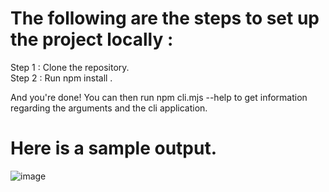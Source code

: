 # The following are the steps to set up the project locally :   
Step 1 : Clone the repository.  
Step 2 : Run npm install .  

And you're done! You can then run npm cli.mjs --help to get information regarding the arguments and the cli application.  

# Here is a sample output.  
![image](https://github.com/user-attachments/assets/96a6bb9e-bdbd-408e-a428-433944f94c5f)

